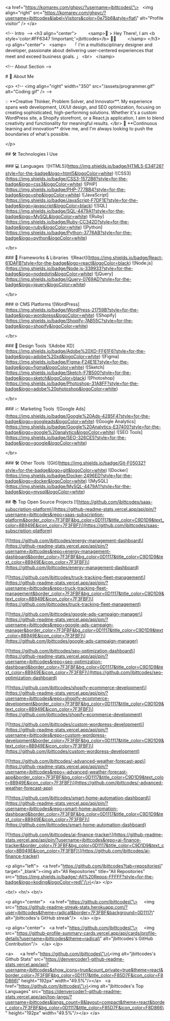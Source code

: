 \<a href=\"https://komarev.com/ghpvc/?username=jbittcodes\"\>   \<img
align=\"right\"
src=\"https://komarev.com/ghpvc/?username=jbittcodes&label=Visitors&color=0e75b6&style=flat\"
alt=\"Profile visitor\" /\> \</a\>

\<!\-- Intro  \--\> \<h3 align=\"center\"\>         \<samp\>👋 \> Hey
There!, I am \<b style=\'color:#FF6347 !important;\'\>jbittcodes\</b\>
🧑‍💻         \</samp\> \</h3\> \<p align=\"center\"\>   \<samp\>     「
I\'m a multidisciplinary designer and developer, passionate about
delivering user-centered experiences that meet and exceed business
goals. 」 \<br\>   \</samp\>

\<!\-- About Section \--\>

\# 📝 About Me

\<p\> \<!\-- \<img align=\"right\" width=\"350\"
src=\"/assets/programmer.gif\" alt=\"Coding gif\" /\> \--\>

💡 \*\*Creative Thinker, Problem Solver, and Innovator\*\*. My
experience spans web development, UX/UI design, and SEO optimization,
focusing on creating sophisticated, high-performing solutions. Whether
it\'s a custom WordPress site, a Shopify storefront, or a React.js
application, I aim to blend creativity and functionality for meaningful
results. \</br\> 🚀 \*\*Continuous learning and innovation\*\* drive me,
and I\'m always looking to push the boundaries of what\'s possible.

\</p\>

\## 🛠️ Technologies I Use

\### 💻 Languages 
!\[HTML5\](https://img.shields.io/badge/HTML5-E34F26?style=for-the-badge&logo=html5&logoColor=white)
!\[CSS3\](https://img.shields.io/badge/CSS3-1572B6?style=for-the-badge&logo=css3&logoColor=white)
!\[PHP\](https://img.shields.io/badge/PHP-777BB4?style=for-the-badge&logo=php&logoColor=white)
!\[JavaScript\](https://img.shields.io/badge/JavaScript-F7DF1E?style=for-the-badge&logo=javascript&logoColor=black)
!\[SQL\](https://img.shields.io/badge/SQL-4479A1?style=for-the-badge&logo=MySQL&logoColor=white)
!\[Ruby\](https://img.shields.io/badge/Ruby-CC342D?style=for-the-badge&logo=ruby&logoColor=white)
!\[Python\](https://img.shields.io/badge/Python-3776AB?style=for-the-badge&logo=python&logoColor=white) 

\</br\>

\### 🧰 Frameworks & Libraries 
!\[React\](https://img.shields.io/badge/React-61DAFB?style=for-the-badge&logo=react&logoColor=black)
!\[Node.js\](https://img.shields.io/badge/Node.js-339933?style=for-the-badge&logo=nodedotjs&logoColor=white)
!\[jQuery\](https://img.shields.io/badge/jQuery-0769AD?style=for-the-badge&logo=jquery&logoColor=white)

\</br\>

\### 🌐 CMS Platforms
!\[WordPress\](https://img.shields.io/badge/WordPress-21759B?style=for-the-badge&logo=wordpress&logoColor=white)
!\[Shopify\](https://img.shields.io/badge/Shopify-7AB55C?style=for-the-badge&logo=shopify&logoColor=white)

\</br\>

\### 🎨 Design Tools  !\[Adobe
XD\](https://img.shields.io/badge/Adobe%20XD-FF61F6?style=for-the-badge&logo=adobe%20xd&logoColor=white)
!\[Figma\](https://img.shields.io/badge/Figma-F24E1E?style=for-the-badge&logo=figma&logoColor=white)
!\[Sketch\](https://img.shields.io/badge/Sketch-F7B500?style=for-the-badge&logo=sketch&logoColor=black)
!\[Photoshop\](https://img.shields.io/badge/Photoshop-31A8FF?style=for-the-badge&logo=adobe%20photoshop&logoColor=white) 

\</br\>

\### 📈 Marketing Tools  !\[Google
Ads\](https://img.shields.io/badge/Google%20Ads-4285F4?style=for-the-badge&logo=googleads&logoColor=white)
!\[Google
Analytics\](https://img.shields.io/badge/Google%20Analytics-E37400?style=for-the-badge&logo=google%20analytics&logoColor=white)
!\[SEO
Tools\](https://img.shields.io/badge/SEO-326CE5?style=for-the-badge&logo=google&logoColor=white)

\</br\>

\### 🛠️ Other Tools 
!\[Git\](https://img.shields.io/badge/Git-F05032?style=for-the-badge&logo=git&logoColor=white)
!\[Docker\](https://img.shields.io/badge/Docker-2496ED?style=for-the-badge&logo=docker&logoColor=white)
!\[MySQL\](https://img.shields.io/badge/MySQL-4479A1?style=for-the-badge&logo=mysql&logoColor=white)

\## 📚 Top Open Source Projects
\[!\[https://github.com/jbittcodes/saas-subscription-platform\](https://github-readme-stats.vercel.app/api/pin/?username=jbittcodes&repo=saas-subscription-platform&border_color=7F3FBF&bg_color=0D1117&title_color=C9D1D9&text_color=8B949E&icon_color=7F3FBF)\](https://github.com/jbittcodes/saas-subscription-platform)

\[!\[https://github.com/jbittcodes/energy-management-dashboard\](https://github-readme-stats.vercel.app/api/pin/?username=jbittcodes&repo=energy-management-dashboard&border_color=7F3FBF&bg_color=0D1117&title_color=C9D1D9&text_color=8B949E&icon_color=7F3FBF)\](https://github.com/jbittcodes/energy-management-dashboard)

\[!\[https://github.com/jbittcodes/truck-tracking-fleet-management\](https://github-readme-stats.vercel.app/api/pin/?username=jbittcodes&repo=truck-tracking-fleet-management&border_color=7F3FBF&bg_color=0D1117&title_color=C9D1D9&text_color=8B949E&icon_color=7F3FBF)\](https://github.com/jbittcodes/truck-tracking-fleet-management)

\[!\[https://github.com/jbittcodes/google-ads-campaign-manager\](https://github-readme-stats.vercel.app/api/pin/?username=jbittcodes&repo=google-ads-campaign-manager&border_color=7F3FBF&bg_color=0D1117&title_color=C9D1D9&text_color=8B949E&icon_color=7F3FBF)\](https://github.com/jbittcodes/google-ads-campaign-manager)

\[!\[https://github.com/jbittcodes/seo-optimization-dashboard\](https://github-readme-stats.vercel.app/api/pin/?username=jbittcodes&repo=seo-optimization-dashboard&border_color=7F3FBF&bg_color=0D1117&title_color=C9D1D9&text_color=8B949E&icon_color=7F3FBF)\](https://github.com/jbittcodes/seo-optimization-dashboard)

\[!\[https://github.com/jbittcodes/shopify-ecommerce-development\](https://github-readme-stats.vercel.app/api/pin/?username=jbittcodes&repo=shopify-ecommerce-development&border_color=7F3FBF&bg_color=0D1117&title_color=C9D1D9&text_color=8B949E&icon_color=7F3FBF)\](https://github.com/jbittcodes/shopify-ecommerce-development)

\[!\[https://github.com/jbittcodes/custom-wordpress-development\](https://github-readme-stats.vercel.app/api/pin/?username=jbittcodes&repo=custom-wordpress-development&border_color=7F3FBF&bg_color=0D1117&title_color=C9D1D9&text_color=8B949E&icon_color=7F3FBF)\](https://github.com/jbittcodes/custom-wordpress-development)

\[!\[https://github.com/jbittcodes/-advanced-weather-forecast-app\](https://github-readme-stats.vercel.app/api/pin/?username=jbittcodes&repo=-advanced-weather-forecast-app&border_color=7F3FBF&bg_color=0D1117&title_color=C9D1D9&text_color=8B949E&icon_color=7F3FBF)\](https://github.com/jbittcodes/-advanced-weather-forecast-app)

\[!\[https://github.com/jbittcodes/smart-home-automation-dashboard\](https://github-readme-stats.vercel.app/api/pin/?username=jbittcodes&repo=smart-home-automation-dashboard&border_color=7F3FBF&bg_color=0D1117&title_color=C9D1D9&text_color=8B949E&icon_color=7F3FBF)\](https://github.com/jbittcodes/smart-home-automation-dashboard)

\[!\[https://github.com/jbittcodes/ai-finance-tracker\](https://github-readme-stats.vercel.app/api/pin/?username=jbittcodes&repo=ai-finance-tracker&border_color=7F3FBF&bg_color=0D1117&title_color=C9D1D9&text_color=8B949E&icon_color=7F3FBF)\](https://github.com/jbittcodes/ai-finance-tracker)

\<p align=\"left\"\>   \<a
href=\"https://github.com/jbittcodes?tab=repositories\"
target=\"\_blank\"\>\<img alt=\"All Repositories\" title=\"All
Repositories\"
src=\"https://img.shields.io/badge/-All%20Repos-FFFFF?style=for-the-badge&logo=koding&logoColor=red\"/\>\</a\>
\</p\>

\<br/\> \<hr/\> \<br/\>

\<p align=\"center\"\>   \<a href=\"https://github.com/jbittcodes\"\>
    \<img
src=\"https://github-readme-streak-stats.herokuapp.com/?user=jbittcodes&theme=radical&border=7F3FBF&background=0D1117\"
alt=\"jbittcodes\'s GitHub streak\"/\>   \</a\> \</p\>

\<p align=\"center\"\>   \<a href=\"https://github.com/jbittcodes\"\>
    \<img
src=\"https://github-profile-summary-cards.vercel.app/api/cards/profile-details?username=jbittcodes&theme=radical\"
alt=\"jbittcodes\'s GitHub Contribution\"/\>   \</a\> \</p\>

\<a\>     \<a href=\"https://github.com/jbittcodes\"\>\<img
alt=\"jbittcodes\'s Github Stats\"
src=\"https://denvercoder1-github-readme-stats.vercel.app/api?username=jbittcodes&show_icons=true&count_private=true&theme=react&border_color=7F3FBF&bg_color=0D1117&title_color=F85D7F&icon_color=F8D866\"
height=\"192px\" width=\"49.5%\"/\>\</a\>   \<a
href=\"https://github.com/jbittcodes\"\>\<img alt=\"jbittcodes\'s Top
Languages\"
src=\"https://denvercoder1-github-readme-stats.vercel.app/api/top-langs/?username=jbittcodes&langs_count=8&layout=compact&theme=react&border_color=7F3FBF&bg_color=0D1117&title_color=F85D7F&icon_color=F8D866\"
height=\"192px\" width=\"49.5%\"/\>\</a\> \</a\>

